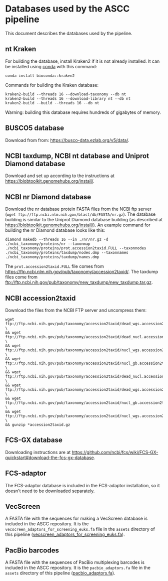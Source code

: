 # Databases used by the ASCC pipeline

This document describes the databases used by the pipeline.

## nt Kraken

For building the database, install Kraken2 if it is not already installed.
It can be installed using [conda](https://anaconda.org/bioconda/kraken2) with this command:

```
conda install bioconda::kraken2
```

Commands for building the Kraken database:<br>

```
kraken2-build --threads 16 --download-taxonomy --db nt
kraken2-build --threads 16 --download-library nt --db nt
kraken2-build --build --threads 16 --db nt
```

Warning: building this database requires hundreds of gigabytes of memory.

## BUSCO5 database

Download from from:
https://busco-data.ezlab.org/v5/data/.

## NCBI taxdump, NCBI nt database and Uniprot Diamond database

Download and set up according to the instructions at https://blobtoolkit.genomehubs.org/install/.

## NCBI nr Diamond database

Download the nr database protein FASTA files from the NCBI ftp server (`wget ftp://ftp.ncbi.nlm.nih.gov/blast/db/FASTA/nr.gz`). The database building is similar to the Uniprot Diamond database building (as described at https://blobtoolkit.genomehubs.org/install/).
An example command for building the nr Diamond database looks like this:
```
diamond makedb --threads 16 --in ./nr/nr.gz -d 
./ncbi_taxonomy/proteins/nr --taxonmap ./ncbi_taxonomy/proteins/prot.accession2taxid.FULL --taxonnodes ./ncbi_taxonomy/proteins/taxdump/nodes.dmp --taxonnames ./ncbi_taxonomy/proteins/taxdump/names.dmp
```
The `prot.accession2taxid.FULL` file comes from https://ftp.ncbi.nlm.nih.gov/pub/taxonomy/accession2taxid/.
The taxdump files come from ftp://ftp.ncbi.nih.gov/pub/taxonomy/new_taxdump/new_taxdump.tar.gz.


## NCBI accession2taxid

Download the files from the NCBI FTP server and uncompress them:

```
wget ftp://ftp.ncbi.nih.gov/pub/taxonomy/accession2taxid/dead_wgs.accession2taxid.gz.md5 \
&& wget ftp://ftp.ncbi.nih.gov/pub/taxonomy/accession2taxid/dead_nucl.accession2taxid.gz.md5 \
&& wget ftp://ftp.ncbi.nih.gov/pub/taxonomy/accession2taxid/nucl_wgs.accession2taxid.gz.md5 \
&& wget ftp://ftp.ncbi.nih.gov/pub/taxonomy/accession2taxid/nucl_gb.accession2taxid.gz.md5 \
&& wget ftp://ftp.ncbi.nih.gov/pub/taxonomy/accession2taxid/dead_nucl.accession2taxid.gz \
&& wget ftp://ftp.ncbi.nih.gov/pub/taxonomy/accession2taxid/dead_wgs.accession2taxid.gz \
&& wget ftp://ftp.ncbi.nih.gov/pub/taxonomy/accession2taxid/nucl_gb.accession2taxid.gz \
&& wget ftp://ftp.ncbi.nih.gov/pub/taxonomy/accession2taxid/nucl_wgs.accession2taxid.gz \
&& gunzip *accession2taxid.gz
```

## FCS-GX database

Downloading instructions are at https://github.com/ncbi/fcs/wiki/FCS-GX-quickstart#download-the-fcs-gx-database.

## FCS-adaptor

The FCS-adaptor database is included in the FCS-adaptor installation, so it doesn't need to be downloaded separately.

## VecScreen

A FASTA file with the sequences for making a VecScreen database is included in the ASCC repository. It is the `vecscreen_adaptors_for_screening_euks.fa` file in the `assets` directory of this pipeline ([vecscreen_adaptors_for_screening_euks.fa](../assets/vecscreen_adaptors_for_screening_euks.fa)).

## PacBio barcodes

A FASTA file with the sequences of PacBio multiplexing barcodes is included in the ASCC repository. It is the `pacbio_adaptors.fa` file in the `assets` directory of this pipeline ([pacbio_adaptors.fa](../assets/pacbio_adaptors.fa)).
